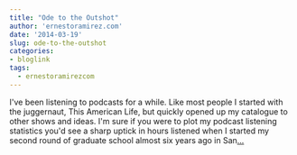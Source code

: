 ```yaml
---
title: "Ode to the Outshot"
author: 'ernestoramirez.com'
date: '2014-03-19'
slug: ode-to-the-outshot
categories:
- bloglink
tags:
  - ernestoramirezcom
---
```


I've been listening to podcasts for a while. Like most people I started with the juggernaut, This American Life, but quickly opened up my catalogue to other shows and ideas. I'm sure if you were to plot my podcast listening statistics you'd see a sharp uptick in hours listened when I started my second round of graduate school almost six years ago in San[... <i class="fas fa-external-link-alt"></i>](http://ernestoramirez.com/post/2014/03/19/ode-to-the-outshot/)

